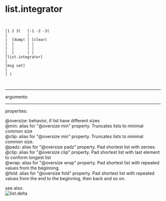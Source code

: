 # list.integrator

```


[1 2 3(   [-1 -2 -3(
|         |
|  [dump( | [clear(
|  |      | |
|  |      | |
|  |      | |
[list.integrator]
|
[msg set]
|
[ (

            
```
---
arguments:


---
properties:

@oversize: 
            behavior, if list have different sizes<br>
@min: alias for &#34;@oversize min&#34; property. Truncates lists
            to minimal common size<br>
@clip: alias for &#34;@oversize min&#34; property. Truncates lists
            to minimal common size.<br>
@padz: alias for &#34;@oversize padz&#34; property. Pad shortest
            list with zeroes.<br>
@clip: alias for &#34;@oversize clip&#34; property. Pad shortest
            list with last element to conform longest list<br>
@wrap: alias for &#34;@oversize wrap&#34; property. Pad shortest
            list with repeated values from the beginning.<br>
@fold: alias for &#34;@oversize fold&#34; property. Pad shortest
            list with repeated values from the end to the beginning, then back and so
            on.<br>

see also:<br>
![list.delta]("img/object_list.delta.png")
